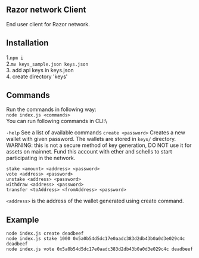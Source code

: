 ## Razor network Client
End user client for Razor network.
## Installation
1.`npm i` \
2.`mv keys_sample.json keys.json`\
3. add api keys in keys.json\
4. create directory 'keys'


## Commands
Run the commands in following way:\
    `node index.js <commands>`\
You can run following commands in CLI:\

`-help` See a list of available commands
`create <password>`  Creates a new wallet with given password. The wallets are stored in `keys/` directory.
WARNING: this is not a secure method of key generation, DO NOT use it for assets on mainnet.
Fund this account with ether and schells to start participating in the network.

    stake <amount> <address> <password>
    vote <address> <password>
    unstake <address> <password>    
    withdraw <address> <password>
    transfer <toAddress> <fromAddress> <password>

`<address>` is the address of the wallet generated using create command.

## Example

    node index.js create deadbeef
    node index.js stake 1000 0x5a0b54d5dc17e0aadc383d2db43b0a0d3e029c4c deadbeef
    node index.js vote 0x5a0b54d5dc17e0aadc383d2db43b0a0d3e029c4c deadbeef
